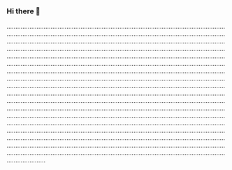 ### Hi there 👋

..............................................................................................................................................................................................................................................................................................................................................................................................................................................................................................................................................................................................................................................................................................................................................................................................................................................................................................................................................................................................................................................................................................................................................................................................................................................................................................................................................................................................................................................................................................................................................................................................................................................................................................................................................................................................................................................................................................................................................................................................................................................................................................................................................................................................................................................................................................................................................